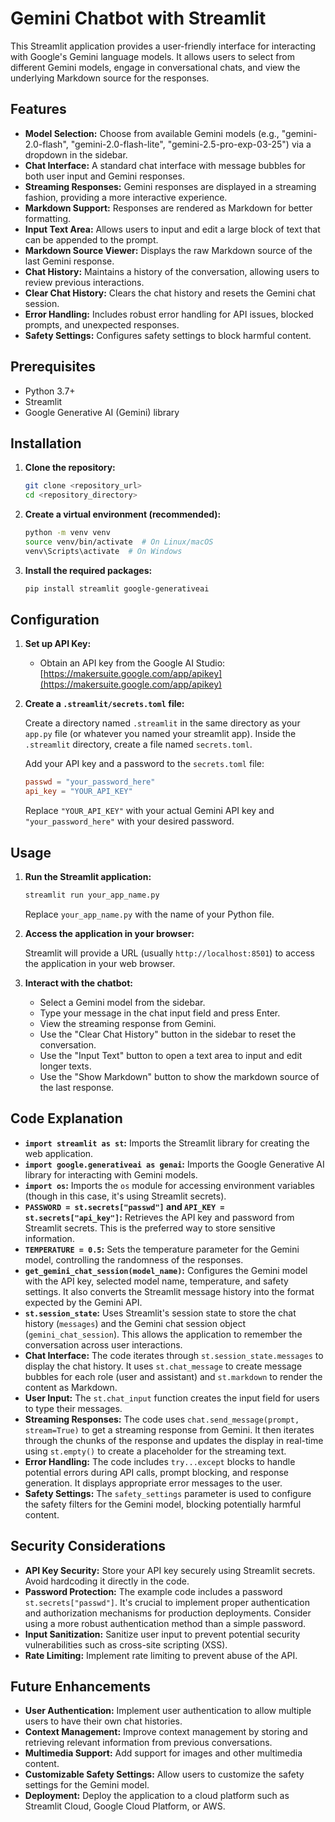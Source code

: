 # Gemini Chatbot with Streamlit

This Streamlit application provides a user-friendly interface for interacting with Google's Gemini language models. It allows users to select from different Gemini models, engage in conversational chats, and view the underlying Markdown source for the responses.

## Features

*   **Model Selection:** Choose from available Gemini models (e.g., "gemini-2.0-flash", "gemini-2.0-flash-lite", "gemini-2.5-pro-exp-03-25") via a dropdown in the sidebar.
*   **Chat Interface:**  A standard chat interface with message bubbles for both user input and Gemini responses.
*   **Streaming Responses:**  Gemini responses are displayed in a streaming fashion, providing a more interactive experience.
*   **Markdown Support:**  Responses are rendered as Markdown for better formatting.
*   **Input Text Area:** Allows users to input and edit a large block of text that can be appended to the prompt.
*   **Markdown Source Viewer:**  Displays the raw Markdown source of the last Gemini response.
*   **Chat History:**  Maintains a history of the conversation, allowing users to review previous interactions.
*   **Clear Chat History:**  Clears the chat history and resets the Gemini chat session.
*   **Error Handling:**  Includes robust error handling for API issues, blocked prompts, and unexpected responses.
*   **Safety Settings:** Configures safety settings to block harmful content.

## Prerequisites

*   Python 3.7+
*   Streamlit
*   Google Generative AI (Gemini) library

## Installation

1.  **Clone the repository:**

    ```bash
    git clone <repository_url>
    cd <repository_directory>
    ```

2.  **Create a virtual environment (recommended):**

    ```bash
    python -m venv venv
    source venv/bin/activate  # On Linux/macOS
    venv\Scripts\activate  # On Windows
    ```

3.  **Install the required packages:**

    ```bash
    pip install streamlit google-generativeai
    ```

## Configuration

1.  **Set up API Key:**

    *   Obtain an API key from the Google AI Studio: [https://makersuite.google.com/app/apikey](https://makersuite.google.com/app/apikey)

2.  **Create a `.streamlit/secrets.toml` file:**

    Create a directory named `.streamlit` in the same directory as your `app.py` file (or whatever you named your streamlit app). Inside the `.streamlit` directory, create a file named `secrets.toml`.

    Add your API key and a password to the `secrets.toml` file:

    ```toml
    passwd = "your_password_here"
    api_key = "YOUR_API_KEY"
    ```

    Replace `"YOUR_API_KEY"` with your actual Gemini API key and `"your_password_here"` with your desired password.

## Usage

1.  **Run the Streamlit application:**

    ```bash
    streamlit run your_app_name.py
    ```

    Replace `your_app_name.py` with the name of your Python file.

2.  **Access the application in your browser:**

    Streamlit will provide a URL (usually `http://localhost:8501`) to access the application in your web browser.

3.  **Interact with the chatbot:**

    *   Select a Gemini model from the sidebar.
    *   Type your message in the chat input field and press Enter.
    *   View the streaming response from Gemini.
    *   Use the "Clear Chat History" button in the sidebar to reset the conversation.
    *   Use the "Input Text" button to open a text area to input and edit longer texts.
    *   Use the "Show Markdown" button to show the markdown source of the last response.

## Code Explanation

*   **`import streamlit as st`:** Imports the Streamlit library for creating the web application.
*   **`import google.generativeai as genai`:** Imports the Google Generative AI library for interacting with Gemini models.
*   **`import os`:** Imports the `os` module for accessing environment variables (though in this case, it's using Streamlit secrets).
*   **`PASSWORD = st.secrets["passwd"]` and `API_KEY = st.secrets["api_key"]`:** Retrieves the API key and password from Streamlit secrets.  This is the preferred way to store sensitive information.
*   **`TEMPERATURE = 0.5`:** Sets the temperature parameter for the Gemini model, controlling the randomness of the responses.
*   **`get_gemini_chat_session(model_name)`:** Configures the Gemini model with the API key, selected model name, temperature, and safety settings. It also converts the Streamlit message history into the format expected by the Gemini API.
*   **`st.session_state`:**  Uses Streamlit's session state to store the chat history (`messages`) and the Gemini chat session object (`gemini_chat_session`).  This allows the application to remember the conversation across user interactions.
*   **Chat Interface:** The code iterates through `st.session_state.messages` to display the chat history.  It uses `st.chat_message` to create message bubbles for each role (user and assistant) and `st.markdown` to render the content as Markdown.
*   **User Input:** The `st.chat_input` function creates the input field for users to type their messages.
*   **Streaming Responses:** The code uses `chat.send_message(prompt, stream=True)` to get a streaming response from Gemini.  It then iterates through the chunks of the response and updates the display in real-time using `st.empty()` to create a placeholder for the streaming text.
*   **Error Handling:** The code includes `try...except` blocks to handle potential errors during API calls, prompt blocking, and response generation.  It displays appropriate error messages to the user.
*   **Safety Settings:**  The `safety_settings` parameter is used to configure the safety filters for the Gemini model, blocking potentially harmful content.

## Security Considerations

*   **API Key Security:** Store your API key securely using Streamlit secrets.  Avoid hardcoding it directly in the code.
*   **Password Protection:**  The example code includes a password `st.secrets["passwd"]`.  It's crucial to implement proper authentication and authorization mechanisms for production deployments.  Consider using a more robust authentication method than a simple password.
*   **Input Sanitization:**  Sanitize user input to prevent potential security vulnerabilities such as cross-site scripting (XSS).
*   **Rate Limiting:**  Implement rate limiting to prevent abuse of the API.

## Future Enhancements

*   **User Authentication:** Implement user authentication to allow multiple users to have their own chat histories.
*   **Context Management:** Improve context management by storing and retrieving relevant information from previous conversations.
*   **Multimedia Support:** Add support for images and other multimedia content.
*   **Customizable Safety Settings:** Allow users to customize the safety settings for the Gemini model.
*   **Deployment:** Deploy the application to a cloud platform such as Streamlit Cloud, Google Cloud Platform, or AWS.